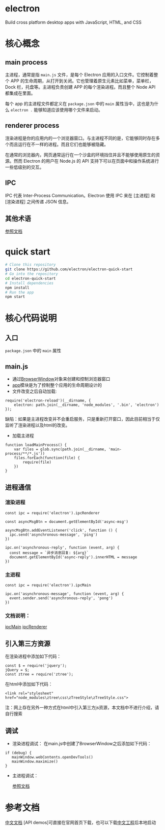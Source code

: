 # electron

Build cross platform desktop apps with JavaScript, HTML, and CSS



# 核心概念

## main process

主进程，通常是指 `main.js` 文件，是每个 Electron 应用的入口文件。它控制着整个 APP 的生命周期，从打开到关闭。它也管理着原生元素比如菜单，菜单栏，Dock 栏，托盘等。主进程负责创建 APP 的每个渲染进程。而且整个 Node API 都集成在里面。

每个 app 的主进程文件都定义在 `package.json` 中的 `main` 属性当中，这也是为什么 `electron .` 能够知道应该使用哪个文件来启动。


## renderer process

渲染进程是你的应用内的一个浏览器窗口。与主进程不同的是，它能够同时存在多个而且运行在不一样的进程。而且它们也能够被隐藏。

在通常的浏览器内，网页通常运行在一个沙盒的环境挡住并且不能够使用原生的资源。然而 Electron 的用户在 Node.js 的 API 支持下可以在页面中和操作系统进行一些低级别的交互。

## IPC

IPC 代表 Inter-Process Communication。Electron 使用 IPC 来在 [主进程] 和 [渲染进程] 之间传递 JSON 信息。

## 其他术语

[参照文档](https://github.com/electron/electron/blob/master/docs-translations/zh-CN/glossary.md)
# quick start

```bash
# Clone this repository
git clone https://github.com/electron/electron-quick-start
# Go into the repository
cd electron-quick-start
# Install dependencies
npm install
# Run the app
npm start
```
# 核心代码说明

## 入口
`package.json` 中的 `main` 属性

## main.js

* 通过[BrowserWindow](https://github.com/electron/electron/blob/master/docs-translations/zh-CN/api/browser-window.md)对象来创建和控制浏览器窗口
* [app](https://github.com/electron/electron/blob/master/docs-translations/zh-CN/api/app.md)模块是为了控制整个应用的生命周期设计的
* 文件改变之后自动加载:
```
require('electron-reload')(__dirname, {
    electron: path.join(__dirname, 'node_modules', '.bin', 'electron')
});
```
缺陷：如果是主进程改变并不会重启服务，只是重新打开窗口，因此目前相当于仅监听了渲染进程以及html的改变。
* ​加载主进程
```
function loadMainProcess() {
    var files = glob.sync(path.join(__dirname, 'main-process/**/*.js'))
    files.forEach(function(file) {
        require(file)
    })
}
```
## 进程通信
### 渲染进程
```
const ipc = require('electron').ipcRenderer

const asyncMsgBtn = document.getElementById('async-msg')

asyncMsgBtn.addEventListener('click', function () {
  ipc.send('asynchronous-message', 'ping')
})

ipc.on('asynchronous-reply', function (event, arg) {
  const message = `异步消息回复: ${arg}`
  document.getElementById('async-reply').innerHTML = message
})
```

### 主进程
```
const ipc = require('electron').ipcMain

ipc.on('asynchronous-message', function (event, arg) {
  event.sender.send('asynchronous-reply', 'pong')
})
```
### 文档说明：
[ipcMain](https://github.com/electron/electron/blob/master/docs-translations/zh-CN/api/ipc-main.md)
[ipcRenderer](https://github.com/electron/electron/blob/master/docs-translations/zh-CN/api/ipc-renderer.md)

## 引入第三方资源
在渲染进程中添加如下代码：
```
const $ = require('jquery');
jQuery = $;
const ztree = require('ztree');
```
在html中添加如下代码：
```
<link rel="stylesheet" href="node_modules\ztree\css\zTreeStyle\zTreeStyle.css">
```
注：网上存在另外一种方式在html中引入第三方js资源，本文档中不进行介绍，请自行搜索

## 调试
* 渲染进程调试：
  在main.js中创建了BrowserWindow之后添加如下代码：
```
if (debug) {
   mainWindow.webContents.openDevTools()
   mainWindow.maximize()
}
```
* 主进程调试：

  [参照文档](https://github.com/electron/electron/blob/master/docs-translations/zh-CN/tutorial/debugging-main-process.md)
# 参考文档


[中文文档](https://github.com/electron/electron/tree/master/docs-translations/zh-CN)
[API demos]可直接在官网首页下载，也可以下载[中文工程](https://github.com/demopark/electron-api-demos-Zh_CN)后本地启动